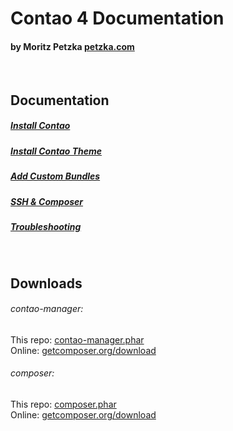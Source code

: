# Contao 4 Documentation
#### by Moritz Petzka [petzka.com](https://petzka.com) 

<br>

## Documentation

##### [Install Contao](./Docs/contao_installation/README.md)

##### [Install Contao Theme](./Docs/theme_installation/README.md)

##### [Add Custom Bundles](./Docs/bundle_installation/README.md)

##### [SSH & Composer](./Docs/ssh_composer/README.md)

##### [Troubleshooting](./Docs/troubleshooting/README.md)

<br>

## Downloads
###### contao-manager:
This repo: <a href="/Downloads/Contao/contao-manager.phar" download>contao-manager.phar</a><br>
Online: [getcomposer.org/download](https://getcomposer.org/download/)
###### composer:
This repo: <a href="/Downloads/Contao/composer.phar" download>composer.phar</a><br>
Online: [getcomposer.org/download](https://getcomposer.org/download/)


